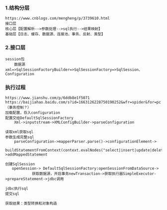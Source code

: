 

### 1.结构分层
    https://www.cnblogs.com/mengheng/p/3739610.html
    接口层
    核心层【配置解析-->参数处理-->sql执行-->结果映射】
    基础层【日志、缓存、数据源、连接池、事务、反射、类型】

### 2.接口层
    session包        
        数据源xml=>SqlSessionFactoryBuilder=>SqlSessionFactory=>SqlSession、Configuration

### 执行过程
    https://www.jianshu.com/p/6ddb8e1f5071
    https://baijiahao.baidu.com/s?id=1663126228750190252&wfr=spider&for=pc
    （事务控制？）
    加载配置，存入configuration
    配置交给DefaultSqlSessionFactory        
        Xml->inputstream->XMLConfigBuilder->parseConfiguration

    读取xml获取sql
    参数生成完整sql
        parseConfiguration->mapperParser.parse()->configurationElement->
            buildStatementFromContext(context.evalNodes("select|insert|update|delete"))->addMappedStatement

    创建SqlSession
       openSession-> DefaultSqlSessionFactory:openSessionFromDataSource->
                获取数据源，开启事务newTransaction->获取执行器SimpleExecutor->prepareStatement->jdbc调用

    jdbc执行sql
    提交sql

    获取结果：类型转换和对象构造
